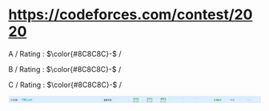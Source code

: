 # https://codeforces.com/contest/2020 

A / Rating : $\color{#8C8C8C}-$ / 

B / Rating : $\color{#8C8C8C}-$ / 

C / Rating : $\color{#8C8C8C}-$ / 

![My Image](https://github.com/kss418/Codeforces/blob/main/Images/976.png)
